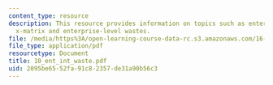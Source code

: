 ```yaml
---
content_type: resource
description: This resource provides information on topics such as enterprise interactions,
  x-matrix and enterprise-level wastes.
file: /media/https%3A/open-learning-course-data-rc.s3.amazonaws.com/16-852j-integrating-the-lean-enterprise-fall-2005/2095be6552fa91c82357de31a90b56c3_10_ent_int_waste.pdf
file_type: application/pdf
resourcetype: Document
title: 10_ent_int_waste.pdf
uid: 2095be65-52fa-91c8-2357-de31a90b56c3
---
```

